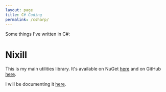 ```yaml
---
layout: page
title: C# Coding
permalink: /csharp/
---
```


Some things I've written in C#:

# Nixill
This is my main utilities library. It's available on NuGet [here](https://www.nuget.org/packages/Nixill/) and on GitHub [here](https://github.com/Nixill/CSharp.Nixill).

I will be documenting it [here](nixill).